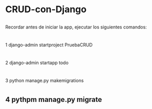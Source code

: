 # CRUD-con-Django
##
Recordar antes de iniciar la app, ejecutar los siguientes comandos:
#
1 django-admin startproject PruebaCRUD
#
2 django-admin startapp todo
#
3 python manage.py makemigrations
#
4 pythpm manage.py migrate
---------------------

